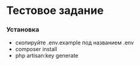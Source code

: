 # Тестовое задание

### Установка

- скопируйте .env.example под названием .env
- composer install
- php artisan:key generate
